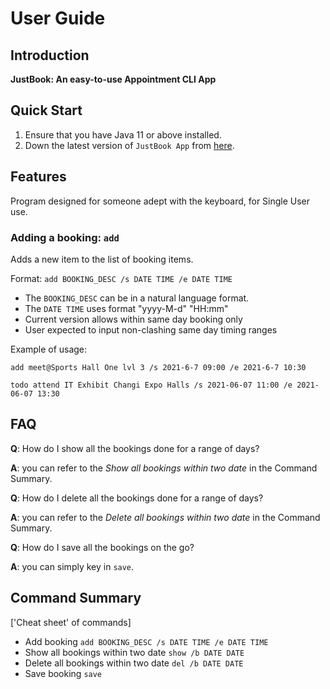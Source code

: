 # User Guide

## Introduction

**JustBook: An easy-to-use Appointment CLI App**

## Quick Start

1. Ensure that you have Java 11 or above installed.
1. Down the latest version of `JustBook App` from [here](https://github.com/AY2122S1-TIC4001-F18-4/tp/releases/tag/v2.0).

## Features 

Program designed for someone adept with the keyboard, for Single User use. 

### Adding a booking: `add`
Adds a new item to the list of booking items.

Format: `add BOOKING_DESC /s DATE TIME /e DATE TIME`

* The `BOOKING_DESC` can be in a natural language format.
* The `DATE TIME` uses format "yyyy-M-d" "HH:mm"  
* Current version allows within same day booking only
* User expected to input non-clashing same day timing ranges 

Example of usage: 

`add meet@Sports Hall One lvl 3 /s 2021-6-7 09:00 /e 2021-6-7 10:30`

`todo attend IT Exhibit Changi Expo Halls /s 2021-06-07 11:00 /e 2021-06-07 13:30`

## FAQ

**Q**: How do I show all the bookings done for a range of days? 

**A**: you can refer to the _Show all bookings within two date_ in the Command Summary.

**Q**: How do I delete all the bookings done for a range of days?

**A**: you can refer to the _Delete all bookings within two date_ in the Command Summary.

**Q**: How do I save all the bookings on the go?

**A**: you can simply key in `save`.


## Command Summary
['Cheat sheet' of commands]

* Add booking `add BOOKING_DESC /s DATE TIME /e DATE TIME`
* Show all bookings within two date `show /b DATE DATE`
* Delete all bookings within two date `del /b DATE DATE`
* Save booking `save`